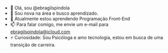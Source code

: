 - 👋 Olá, sou @ebragilspindola
- 👀 Sou nova na área e busco aprendizado.
- 🌱 Atualmente estou aprendendo Programação Front-End
- 📫 Para falar comigo, me envie um e-mail para ebragilspindola@icloud.com
- ⚡ Curiosidade: Sou Psicóloga e amo tecnologia, estou em busca de uma transição de carreira.

<!---
ebragilspindola/ebragilspindola is a ✨ special ✨ repository because its `README.md` (this file) appears on your GitHub profile.
You can click the Preview link to take a look at your changes.
--->
